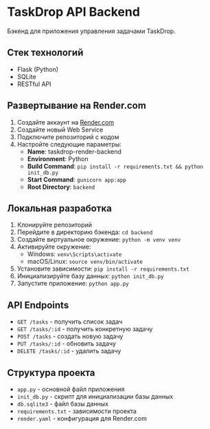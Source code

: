 # TaskDrop API Backend

Бэкенд для приложения управления задачами TaskDrop.

## Стек технологий

- Flask (Python)
- SQLite
- RESTful API

## Развертывание на Render.com

1. Создайте аккаунт на [Render.com](https://render.com/)
2. Создайте новый Web Service
3. Подключите репозиторий с кодом
4. Настройте следующие параметры:
   - **Name**: taskdrop-render-backend
   - **Environment**: Python
   - **Build Command**: `pip install -r requirements.txt && python init_db.py`
   - **Start Command**: `gunicorn app:app`
   - **Root Directory**: `backend`

## Локальная разработка

1. Клонируйте репозиторий
2. Перейдите в директорию бэкенда: `cd backend`
3. Создайте виртуальное окружение: `python -m venv venv`
4. Активируйте окружение:
   - Windows: `venv\Scripts\activate`
   - macOS/Linux: `source venv/bin/activate`
5. Установите зависимости: `pip install -r requirements.txt`
6. Инициализируйте базу данных: `python init_db.py`
7. Запустите приложение: `python app.py`

## API Endpoints

- `GET /tasks` - получить список задач
- `GET /tasks/:id` - получить конкретную задачу
- `POST /tasks` - создать новую задачу
- `PUT /tasks/:id` - обновить задачу
- `DELETE /tasks/:id` - удалить задачу

## Структура проекта

- `app.py` - основной файл приложения
- `init_db.py` - скрипт для инициализации базы данных
- `db.sqlite3` - файл базы данных
- `requirements.txt` - зависимости проекта
- `render.yaml` - конфигурация для Render.com 